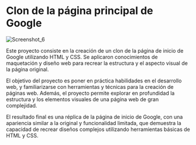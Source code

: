# Clon de la página principal de Google
![Screenshot_6](https://user-images.githubusercontent.com/120766403/227825290-bc02606d-dc59-484b-ad52-58beb3b11be2.png)

Este proyecto consiste en la creación de un clon de la página de inicio de Google utilizando HTML y CSS. Se aplicaron conocimientos de maquetación y diseño web para recrear la estructura y el aspecto visual de la página original.

El objetivo del proyecto es poner en práctica habilidades en el desarrollo web, y familiarizarse con herramientas y técnicas para la creación de páginas web. Además, el proyecto permite explorar en profundidad la estructura y los elementos visuales de una página web de gran complejidad.

El resultado final es una réplica de la página de inicio de Google, con una apariencia similar a la original y funcionalidad limitada, que demuestra la capacidad de recrear diseños complejos utilizando herramientas básicas de HTML y CSS.
